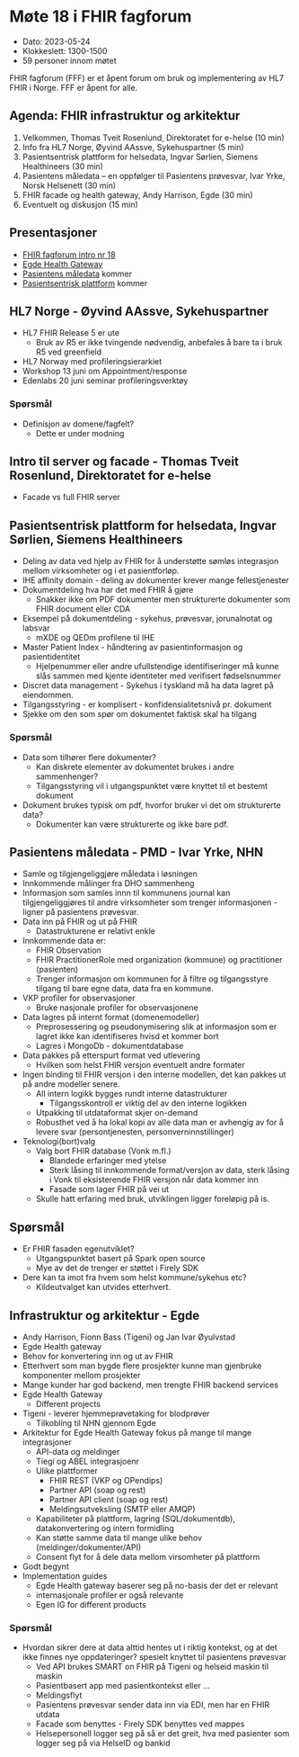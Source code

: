 # Møte 18 i FHIR fagforum

* Dato: 2023-05-24
* Klokkeslett: 1300-1500
* 59 personer innom møtet

FHIR fagforum (FFF) er et åpent forum om bruk og implementering av HL7 FHIR i Norge. FFF er åpent for alle.

## Agenda: FHIR infrastruktur og arkitektur

1. Velkommen, Thomas Tveit Rosenlund, Direktoratet for e-helse (10 min)
2. Info fra HL7 Norge, Øyvind AAssve, Sykehuspartner (5 min)
3. Pasientsentrisk plattform for helsedata, Ingvar Sørlien, Siemens Healthineers (30 min)
4. Pasientens måledata – en oppfølger til Pasientens prøvesvar, Ivar Yrke, Norsk Helsenett (30 min)
5. FHIR facade og health gateway, Andy Harrison, Egde (30 min)
6. Eventuelt og diskusjon (15 min)

## Presentasjoner

* [FHIR fagforum intro nr 18](../presentasjon/2023-05-24-FHIR-fagforum-18.pdf)
* [Egde Health Gateway](../presentasjon/2023-05-24-Egde-Health-Gateway.pdf)
* [Pasientens måledata]() kommer
* [Pasientsentrisk plattform]() kommer

## HL7 Norge - Øyvind AAssve, Sykehuspartner

* HL7 FHIR Release 5 er ute
  * Bruk av R5 er ikke tvingende nødvendig, anbefales å bare ta i bruk R5 ved greenfield
* HL7 Norway med profileringsierarkiet
* Workshop 13 juni om Appointment/response
* Edenlabs 20 juni seminar profileringsverktøy

### Spørsmål

* Definisjon av domene/fagfelt?
  * Dette er under modning

## Intro til server og facade - Thomas Tveit Rosenlund, Direktoratet for e-helse

* Facade vs full FHIR server

## Pasientsentrisk plattform for helsedata, Ingvar Sørlien, Siemens Healthineers

* Deling av data ved hjelp av FHIR for å understøtte sømløs integrasjon mellom virksomheter og i et pasientforløp.
* IHE affinity domain - deling av dokumenter krever mange fellestjenester
* Dokumentdeling hva har det med FHIR å gjøre
  * Snakker ikke om PDF dokumenter men strukturerte dokumenter som FHIR document eller CDA
* Eksempel på dokumentdeling - sykehus, prøvesvar, jorunalnotat og labsvar
  * mXDE og QEDm profilene til IHE
* Master Patient Index - håndtering av pasientinformasjon og pasientidentitet
  * Hjelpenummer eller andre ufullstendige identifiseringer må kunne slås sammen med kjente identiteter med verifisert fødselsnummer
* Discret data management - Sykehus i tyskland må ha data lagret på eiendommen.
* Tilgangsstyring - er komplisert - konfidensialitetsnivå pr. dokument
* Sjekke om den som spør om dokumentet faktisk skal ha tilgang

### Spørsmål

* Data som tilhører flere dokumenter?
  * Kan diskrete elementer av dokumentet brukes i andre sammenhenger?
  * Tilgangsstyring vil i utgangspunktet være knyttet til et bestemt dokument
* Dokument brukes typisk om pdf, hvorfor bruker vi det om strukturerte data?
  * Dokumenter kan være strukturerte og ikke bare pdf.

## Pasientens måledata - PMD - Ivar Yrke, NHN

* Samle og tilgjengeliggjøre måledata i løsningen
* Innkommende målinger fra DHO sammenheng
* Informasjon som samles innn til kommunens journal kan tilgjengeliggjøres til andre virksomheter som trenger informasjonen - ligner på pasientens prøvesvar.
* Data inn på FHIR og ut på FHIR
  * Datastrukturene er relativt enkle
* Innkommende data er:
  * FHIR Observation
  * FHIR PractitionerRole med organization (kommune) og practitioner (pasienten)
  * Trenger informasjon om kommunen for å filtre og tilgangsstyre tilgang til bare egne data, data fra en kommune.
* VKP profiler for observasjoner
  * Bruke nasjonale profiler for observasjonene
* Data lagres på internt format (domenemodeller)
  * Preprosessering og pseudonymisering slik at informasjon som er lagret ikke kan identifiseres hvisd et kommer bort
  * Lagres i MongoDb - dokumentdatabase
* Data pakkes på etterspurt format ved utlevering
  * Hvilken som helst FHIR versjon eventuelt andre formater
* Ingen binding til FHIR versjon i den interne modellen, det kan pakkes ut på andre modeller senere.
  * All intern logikk bygges rundt interne datastrukturer
    * Tilgangsskontroll er viktig del av den interne logikken
  * Utpakking til utdataformat skjer on-demand
  * Robusthet ved å ha lokal kopi av alle data man er avhengig av for å levere svar (persontjenesten, personverninnstillinger)
* Teknologi(bort)valg
  * Valg bort FHIR database (Vonk m.fl.)
    * Blandede erfaringer med ytelse
    * Sterk låsing til innkommende format/versjon av data, sterk låsing i Vonk til eksisterende FHIR versjon når data kommer inn
    * Fasade som lager FHIR på vei ut
  * Skulle hatt erfaring med bruk, utviklingen ligger foreløpig på is.

## Spørsmål

* Er FHIR fasaden egenutviklet?
  * Utgangspunktet basert på Spark open source
  * Mye av det de trenger er støttet i Firely SDK
* Dere kan ta imot fra hvem som helst kommune/sykehus etc?
  * Kildeutvalget kan utvides etterhvert.

## Infrastruktur og arkitektur - Egde

* Andy Harrison, Fionn Bass (Tigeni) og Jan Ivar Øyulvstad
* Egde Health gateway
* Behov for konvertering inn og ut av FHIR
* Etterhvert som man bygde flere prosjekter kunne man gjenbruke komponenter mellom prosjekter
* Mange kunder har god backend, men trengte FHIR backend services
* Egde Health Gateway
  * Different projects
* Tigeni - leverer hjemmeprøvetaking for blodprøver
  * Tilkobling til NHN gjennom Egde
* Arkitektur for Egde Health Gateway fokus på mange til mange integrasjoner
  * API-data og meldinger
  * Tiegi og ABEL integrasjoenr
  * Ulike plattformer
    * FHIR REST (VKP og OPendips)
    * Partner API (soap og rest)
    * Partner API client (soap og rest)
    * Meldingsutveksling (SMTP eller AMQP)
  * Kapabiliteter på plattform, lagring (SQL/dokumentdb), datakonvertering og intern formidling
  * Kan støtte samme data til mange ulike behov (meldinger/dokumenter/API)
  * Consent flyt for å dele data mellom virsomheter på plattform
* Godt begynt
* Implementation guides
  * Egde Health gateway baserer seg på no-basis der det er relevant
  * internasjonale profiler er også relevante
  * Egen IG for different products

### Spørsmål

* Hvordan sikrer dere at data alttid hentes ut i riktig kontekst, og at det ikke finnes nye oppdateringer? spesielt knyttet til pasientens prøvesvar
  * Ved API brukes SMART on FHIR på Tigeni og helseid maskin til maskin
  * Pasientbasert app med pasientkontekst eller ...
  * Meldingsflyt
  * Pasientens prøvesvar sender data inn via EDI, men har en FHIR utdata
  * Facade som benyttes - Firely SDK benyttes ved mappes
  * Helsepersonell logger seg på så er det greit, hva med pasienter som logger seg på via HelseID og bankid
